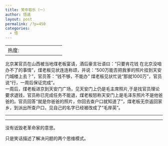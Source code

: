 ```yaml
---
title: 笑中取乐（一）
author: 悟道
layout: post
permalink: /?p=450
categories:
  - 悟
---
```

<table>
  <tr cellpadding=0><td>
    热度:
  </td><td cellpadding=0><img src='http://210.75.224.29/wordpress/wp-content/plugins/statpresscn/images/sun.gif' width=10 height=10 border=0 /></td><td cellpadding=0><img src='http://210.75.224.29/wordpress/wp-content/plugins/statpresscn/images/sun.gif' width=10 height=10 border=0 /></td><td cellpadding=0><img src='http://210.75.224.29/wordpress/wp-content/plugins/statpresscn/images/sun_dark.gif' width=10 height=10 border=0 /></td><td cellpadding=0><img src='http://210.75.224.29/wordpress/wp-content/plugins/statpresscn/images/sun_dark.gif' width=10 height=10 border=0 /></td><td cellpadding=0><img src='http://210.75.224.29/wordpress/wp-content/plugins/statpresscn/images/sun_dark.gif' width=10 height=10 border=0 /></td></tr>
</table>

北京某官员在山西被当地煤老板宴请，酒后豪言壮语曰：“只要肯花钱 在北京没咱办不了的事情”，煤老板见状连连称颂，并说：“500万能否把我爹的照片挂到天安门城楼上去？”，官员答：“钱不够，不能办” 煤老板见状忙说“那就1000万”，官员说“行，一周后保证完成”。  
一周后，煤老板进京到天安门广场，见天安门上仍是毛主席照片,于是找官员理论要求退钱，官员称已完成任务不能退，煤老板怒称天安门上是毛泽东照片不是他爸爸的。官员回答“就是你爸爸的照片，你回去查户口就知道了”，煤老板无奈返回家乡，到派出所查户口，见自己的名字已经被改成了“毛岸英”。

* * *

* * *

没有诋毁老革命家的意思。

只是笑话描述了解决问题的两个思维模式。